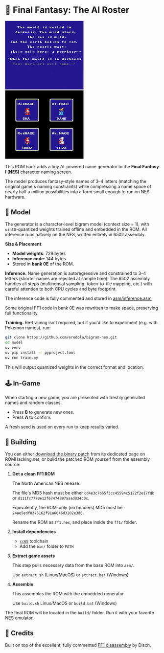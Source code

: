 # 🧙 Final Fantasy: The AI Roster

![demo](../ff1-1.gif) ![demo](../ff1-2.gif)

This ROM hack adds a tiny AI-powered name generator to the **Final Fantasy I (NES)** character naming screen.

The model produces fantasy-style names of 3–4 letters (matching the original game's naming constraints) while compressing a name space of nearly half a million possibilities into a form small enough to run on NES hardware.

## 🧠 Model

The generator is a character-level bigram model (context size = 1), with `uint8`-quantized weights trained offline and embedded in the ROM. All inference runs natively on the NES, written entirely in 6502 assembly.

**Size \& Placement**:

- **Model weights**: 729 bytes
- **Inference code**: 144 bytes
- Stored in **bank 0E** of the ROM.

**Inference.** Name generation is autoregressive and constrained to 3–4 letters (shorter names are rejected at sample time). The 6502 assembly handles all steps (multinomial sampling, token-to-tile mapping, etc.) with careful attention to both CPU cycles and byte footprint.

The inference code is fully commented and stored in [asm/inference.asm](https://github.com/erodola/bigram-nes/blob/main/ff1/asm/inference.asm)

Some original FF1 code in bank 0E was rewritten to make space, preserving full functionality.

**Training.** Re-training isn't required, but if you'd like to experiment (e.g. with Pokémon names), run:

```bash
git clone https://github.com/erodola/bigram-nes.git
cd model
uv venv
uv pip install -r pyproject.toml
uv run train.py
```

This will output quantized weights in the correct format and location.

## 🕹️ In-Game

When starting a new game, you are presented with freshly generated names and random classes.

- Press **B** to generate new ones.
- Press **A** to confirm.

A fresh seed is used on every run to keep results varied.

## 🔧 Building

You can either [download the binary patch](https://www.romhacking.net/hacks/9080/) from its dedicated page on ROMHacking.net, or build the patched ROM yourself from the assembly source:

1. **Get a clean FF1 ROM**

   The North American NES release.

   The file's MD5 hash must be either `cd4e3c7b65f3cc45594c5122f2e17fdb` or `d111fc7770e12f67474897aaad834c0c`.

   Equivalently, the ROM-only (no headers) MD5 must be `24ae5edf8375162f91a6846d3202e3d6`.

   Rename the ROM as `ff1.nes`, and place inside the `ff1/` folder.

2. **Install dependencies**

   - [`cc65`](https://cc65.github.io/) toolchain
   - Add the `bin/` folder to `PATH`

3. **Extract game assets**

   This step pulls necessary data from the base ROM into `asm/`.

   Use `extract.sh` (Linux/MacOS) or `extract.bat` (Windows)

4. **Assemble**

   This assembles the ROM with the embedded generator.

   Use `build.sh` Linux/MacOS or `build.bat` (Windows)


The final ROM will be located in the `build/` folder. Run it with your favorite NES emulator.

## 🙏 Credits

Built on top of the excellent, fully commented [FF1 disassembly](https://github.com/Entroper/FF1Disassembly) by Disch.
